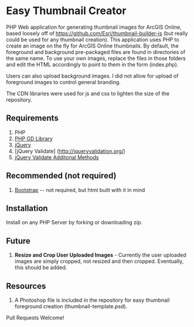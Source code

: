# Easy Thumbnail Creator
PHP Web application for generating thumbnail images for ArcGIS Online, based loosely off of <https://github.com/Esri/thumbnail-builder-js> (but really could be used for any thumbnail creation). This application uses PHP to create an image on the fly for ArcGIS Online thumbnails. By default, the foreground and background pre-packaged files are found in directories of the same name. To use your own images, replace the files in those folders and edit the HTML accordingly to point to them in the form (index.php).

Users can also upload background images. I did not allow for upload of foreground images to control general branding. 

The CDN libraries were used for js and css to lighten the size of the repository.

## Requirements
1. PHP
2. [PHP GD Library](https://github.com/sirws/ThumbnailBuilderUI)
3. [jQuery](http://jquery.com/)
4. [jQuery Validate] (http://jqueryvalidation.org/)
5. [jQuery Validate Additonal Methods](http://jqueryvalidation.org/)

## Recommended (not required)
1. [Bootstrap](http://getbootstrap.com) -- not required, but html built with it in mind

## Installation
Install on any PHP Server by forking or downloading zip.

## Future
1. **Resize and Crop User Uploaded Images** - Currently the user uploaded images are simply cropped, not resized and then cropped. Eventually, this should be added.

## Resources
1. A Photoshop file is included in the repository for easy thumbnail foreground creation (thumbnail-template.psd). 


Pull Requests Welcome!



 



